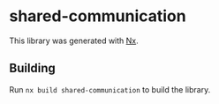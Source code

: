 # shared-communication

This library was generated with [Nx](https://nx.dev).

## Building

Run `nx build shared-communication` to build the library.
